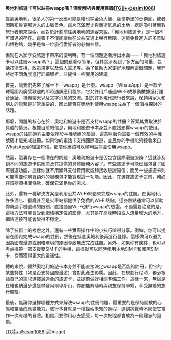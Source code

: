 **奥地利旅遊卡可以註冊wsapp嗎？深度解析與實用建議[[TG💪+ @esim1088](https://t.me/s/esim1088)]**

提到奥地利，很多人的第一反應可能是維也納金色大廳、薩爾斯堡的音樂節，或者因斯布魯克那迷人的山脈景色。這片充滿歷史與藝術氣息的土地，總是吸引著無數旅行者前來探索。而對於計劃前往奧地利的遊客來說，「奧地利旅遊卡」是一個不可錯過的存在。這張卡不僅能讓你在公共交通上暢行無阻，還能免費進入許多景點和博物館，幾乎是每一位旅行愛好者的必備神器。

但就在大家享受旅遊卡帶來的便利時，有一個問題逐漸浮出水面——「奧地利旅遊卡可以註冊wsapp嗎？」這個問題看似簡單，但其實涉及到了多方面的考量，包括技術支持、政策規定以及個人需求等。為了幫助大家更好地理解這個問題，我們將從不同角度進行詳細解析，並提供一些實用的建議。

首先，讓我們先來了解一下「wsapp」是什麼。wsapp（WhatsApp）是一款全球範圍內廣受歡迎的即時通訊應用程序，它允許用戶通過Wi-Fi或移動數據進行語音通話、視頻聊天以及文字消息的交流。對於許多現代旅行者來說，保持與家人和朋友的聯繫是非常重要的，因此能否在奧地利使用wsapp成為了一個值得探討的話題。

那麼，問題的核心在於：奧地利旅遊卡是否支持wsapp的註冊？答案其實取決於具體的情況。根據目前的信息，奧地利旅遊卡本身並不直接影響wsapp的使用。wsapp的註冊過程主要依賴於手機號碼的驗證，這意味著你需要一個有效的手機號碼才能完成註冊。如果你的電話卡支持國際漫遊，並且你的手機能夠接收來自WhatsApp的驗證短信，那麼你應該可以順利註冊並使用wsapp。

然而，這裏存在一個潛在的問題：奧地利旅遊卡是否包含國際漫遊服務？這就涉及到不同的旅遊卡供應商及其提供的具體服務內容了。有些旅遊卡可能已經包含了國際漫遊功能，這樣你就不用額外支付費用就能夠接收驗證短信；而另一些旅遊卡則可能需要你購買額外的服務包才能實現這一功能。因此，在選擇旅遊卡之前，務必仔細閱讀相關條款，確保它滿足你的需求。

此外，還有一種解決方案是利用公共Wi-Fi網絡來完成wsapp的註冊。在奧地利，許多酒店、餐廳甚至是火車站都提供了免費的Wi-Fi熱點，這些熱點通常可以幫助你繞過手機號碼的限制，直接通過Wi-Fi進行wsapp的驗證。不過需要注意的是，這種方法可能會受到網絡穩定性的影響，尤其是在高峰時段或人流量較大的地方，網絡連接可能會變得不穩定。

除了技術上的考慮之外，還有一些實際操作中的小技巧值得分享。例如，你可以提前在國內完成wsapp的註冊，然後在抵達奧地利後再進行登錄。這樣做可以避免因為國際漫遊或網絡環境的原因導致無法完成註冊。另外，如果你有條件，也可以考慮攜帶一部支援雙SIM卡的手機，這樣就可以同時使用本地SIM卡和國際SIM卡，從而獲得更大的靈活性。

總的來說，雖然奧地利旅遊卡本身並不能直接決定wsapp是否能夠註冊，但它的某些特性（如是否支持國際漫遊）會對此產生影響。因此，在規劃行程時，務必根據自己的需求選擇最適合的旅遊卡，並提前做好相關準備工作。這樣一來，無論是在維也納漫步還是攀登阿爾卑斯山，你都能夠隨時與親友保持聯繫，享受無縫的旅行體驗。

最後，無論你選擇哪種方式來解決wsapp的註冊問題，最重要的是保持開放的心態和靈活的應變能力。旅行本身就是一種探索未知的過程，遇到挑戰時不妨把它當作一次有趣的冒險。相信只要你用心去感受，每一次旅程都會成為一段難忘的回憶。

[[TG💪+ @esim1088](https://t.me/s/esim1088) ![Image](https://i.postimg.cc/4NQfJmqS/Snipaste-2025-05-13-00-14-12.png)]